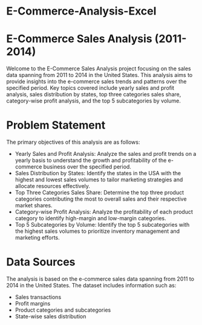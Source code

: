# E-Commerce-Analysis-Excel
# E-Commerce Sales Analysis (2011-2014)
Welcome to the E-Commerce Sales Analysis project focusing on the sales data spanning from 2011 to 2014 in the United States. This analysis aims to provide insights into the e-commerce sales trends and patterns over the specified period. Key topics covered include yearly sales and profit analysis, sales distribution by states, top three categories sales share, category-wise profit analysis, and the top 5 subcategories by volume.

# Problem Statement
The primary objectives of this analysis are as follows:

- Yearly Sales and Profit Analysis: Analyze the sales and profit trends on a yearly basis to understand the growth and profitability of the e-commerce business over the specified period.
- Sales Distribution by States: Identify the states in the USA with the highest and lowest sales volumes to tailor marketing strategies and allocate resources effectively.
- Top Three Categories Sales Share: Determine the top three product categories contributing the most to overall sales and their respective market shares.
- Category-wise Profit Analysis: Analyze the profitability of each product category to identify high-margin and low-margin categories.
- Top 5 Subcategories by Volume: Identify the top 5 subcategories with the highest sales volumes to prioritize inventory management and marketing efforts.

  
# Data Sources
The analysis is based on the e-commerce sales data spanning from 2011 to 2014 in the United States. The dataset includes information such as:

- Sales transactions
- Profit margins
- Product categories and subcategories
- State-wise sales distribution
